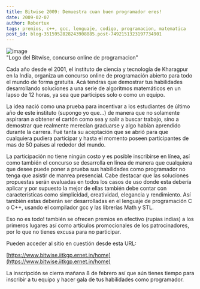 ```yaml
---
title: Bitwise 2009: Demuestra cuan buen programador eres!
date: 2009-02-07
author: Robertux
tags: premios, c++, gcc, lenguaje, codigo, programacion, matematica
post_id: blog-3515952828243908885.post-7492151323197734901
---
```


![image](https://2.bp.blogspot.com/_jH77WNrMVRA/SY2XJ_rHcOI/AAAAAAAAFpQ/Xk2NAJVOjBo/s400/Bitwise+2009.png)    
"Logo del Bitwise, concurso
online de programacion"

Cada año desde el 2001, el instituto de ciencia y tecnología de Kharagpur en la India, organiza un concurso online de programación abierto para todo el mundo de forma gratuita. Acá tendras que demostrar tus habilidades desarrollando soluciones a una serie de algoritmos matemáticos en un lapso de 12 horas, ya sea que participes solo o como un equipo.

La idea nació como una prueba para incentivar a los estudiantes de último año de este instituto (supongo yo que...) de manera que no solamente aspiraran a obtener el cartón como sea y salir a buscar trabajo, sino a demostrar que realmente merecían graduarse y algo habían aprendido durante la carrera. Fué tanta su aceptación que se abrió para que cualquiera pudiera participar y hasta el momento poseen participantes de mas de 50 países al rededor del mundo.

La participación no tiene ningún costo y es posible inscribirse en línea, así como también el concurso se desarrolla en línea de manera que cualquiera que desee puede poner a prueba sus habilidades como programador no tenga que asistir de manrea presencial. Cabe destacar que las soluciones propuestas serán evaluadas en todos los casos de uso donde esta debería aplicar y por supuesto la mejor de ellas también debe contar con características como simplicidad, creatividad, elegancia y rendimiento. Así también estas deberán ser desarrolladas en el lenguaje de programación C o C++, usando el compilador gcc y las librerías Math y STL.

Eso no es todo! también se ofrecen premios en efectivo (rupias indias) a los primeros lugares así como artículos promocionales de los patrocinadores, por lo que no tienes excusa para no participar.

Pueden acceder al sitio en cuestión desde esta URL:

[https://www.bitwise.iitkgp.ernet.in/home](https://www.bitwise.iitkgp.ernet.in/home)

La inscripción se cierra mañana 8 de febrero así que aún tienes tiempo para inscribir a tu equipo y hacer gala de tus habilidades como programador.